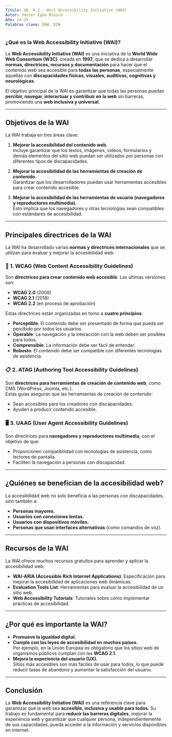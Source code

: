 ```yaml
---
Título: UD. 6.2 - Worl Accessibility Initiative (WAI)
Autor: Javier Egea Blasco
Año: 24-25
Palabras clave: DAW, DIW
---
```


### **¿Qué es la Web Accessibility Initiative (WAI)?**  

La **Web Accessibility Initiative (WAI)** es una iniciativa de la **World Wide Web Consortium (W3C)**, creada en **1997**, que se dedica a desarrollar **normas, directrices, recursos y documentación** para hacer que el contenido web sea accesible para **todas las personas**, especialmente aquellas con **discapacidades físicas, visuales, auditivas, cognitivas y neurológicas**.

El objetivo principal de la WAI es garantizar que todas las personas puedan **percibir, navegar, interactuar y contribuir en la web** sin barreras, promoviendo una **web inclusiva y universal**.

---

## **Objetivos de la WAI**
La WAI trabaja en tres áreas clave:
1. **Mejorar la accesibilidad del contenido web.**  
   Incluye garantizar que los textos, imágenes, videos, formularios y demás elementos del sitio web puedan ser utilizados por personas con diferentes tipos de discapacidades.

2. **Mejorar la accesibilidad de las herramientas de creación de contenido.**  
   Garantizar que los desarrolladores puedan usar herramientas accesibles para crear contenido accesible.

3. **Mejorar la accesibilidad de las herramientas de usuario (navegadores y reproductores multimedia).**  
   Esto implica que los navegadores y otras tecnologías sean compatibles con estándares de accesibilidad.

---

## **Principales directrices de la WAI**
La WAI ha desarrollado varias **normas y directrices internacionales** que se utilizan para evaluar y mejorar la accesibilidad web:

### 📘 **1. WCAG (Web Content Accessibility Guidelines)**  
Son **directrices para crear contenido web accesible**. Las últimas versiones son:
- **WCAG 2.0** (2008)
- **WCAG 2.1** (2018)
- **WCAG 2.2** (en proceso de aprobación)

Estas directrices están organizadas en torno a **cuatro principios**:
- **Perceptible**: El contenido debe ser presentado de forma que pueda ser percibido por todos los usuarios.
- **Operable**: La navegación y la interacción con la web deben ser posibles para todos.
- **Comprensible**: La información debe ser fácil de entender.
- **Robusto**: El contenido debe ser compatible con diferentes tecnologías de asistencia.

### 📋 **2. ATAG (Authoring Tool Accessibility Guidelines)**  
Son **directrices para herramientas de creación de contenido web**, como CMS (WordPress, Joomla, etc.).  
Estas guías aseguran que las herramientas de creación de contenido:
- Sean accesibles para los creadores con discapacidades.
- Ayuden a producir contenido accesible.

### 🖥️ **3. UAAG (User Agent Accessibility Guidelines)**  
Son directrices para **navegadores y reproductores multimedia**, con el objetivo de que:
- Proporcionen compatibilidad con tecnologías de asistencia, como lectores de pantalla.
- Faciliten la navegación a personas con discapacidad.

---

## **¿Quiénes se benefician de la accesibilidad web?**
La accesibilidad web no solo beneficia a las personas con discapacidades, sino también a:
- **Personas mayores.**
- **Usuarios con conexiones lentas.**
- **Usuarios con dispositivos móviles.**
- **Personas que usan interfaces alternativas** (como comandos de voz).

---

## **Recursos de la WAI**
La WAI ofrece muchos recursos gratuitos para aprender y aplicar la accesibilidad web:
- **WAI-ARIA (Accessible Rich Internet Applications)**: Especificación para mejorar la accesibilidad de aplicaciones web dinámicas.
- **Evaluation Tools List**: Herramientas para evaluar la accesibilidad de un sitio web.
- **Web Accessibility Tutorials**: Tutoriales sobre cómo implementar prácticas de accesibilidad.

---

## **¿Por qué es importante la WAI?**
- **Promueve la igualdad digital.**
- **Cumple con las leyes de accesibilidad en muchos países.**  
  Por ejemplo, en la Unión Europea es obligatorio que los sitios web de organismos públicos cumplan con las **WCAG 2.1**.
- **Mejora la experiencia del usuario (UX).**  
  Sitios más accesibles son más fáciles de usar para todos, lo que puede reducir tasas de abandono y aumentar la satisfacción del usuario.

---

## **Conclusión**
La **Web Accessibility Initiative (WAI)** es una referencia clave para garantizar que la web sea **accesible, inclusiva y usable para todos**. Su trabajo es fundamental para **reducir las barreras digitales**, mejorar la experiencia web y garantizar que cualquier persona, independientemente de sus capacidades, pueda acceder a la información y servicios disponibles en internet.
